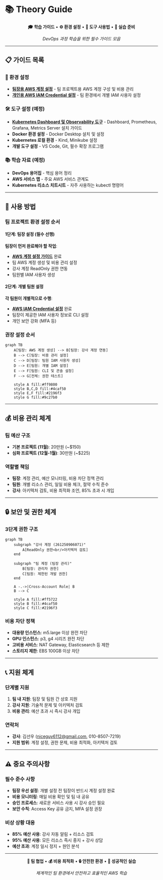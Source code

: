 # 📚 Theory Guide

<div align="center">

**🎓 학습 가이드** • **⚙️ 환경 설정** • **🔧 도구 사용법** • **🚀 실습 준비**

*DevOps 과정 학습을 위한 필수 가이드 모음*

</div>

---

## 📋 가이드 목록

### 🔐 환경 설정
- **[팀장용 AWS 계정 설정](./aws_account_setup_guide.md)** - 팀 프로젝트용 AWS 계정 구성 및 비용 관리
- **[개인용 AWS IAM Credential 설정](./aws-iam-setup.md)** - 팀 환경에서 개별 IAM 사용자 설정

### 🛠️ 도구 설정 (예정)
- **[Kubernetes Dashboard 및 Observability 도구](./kubernetes-observability-tools.md)** - Dashboard, Prometheus, Grafana, Metrics Server 설치 가이드
- **Docker 환경 설정** - Docker Desktop 설치 및 설정
- **Kubernetes 로컬 환경** - Kind, Minikube 설정
- **개발 도구 설정** - VS Code, Git, 필수 확장 프로그램

### 📚 학습 자료 (예정)
- **DevOps 용어집** - 핵심 용어 정리
- **AWS 서비스 맵** - 주요 AWS 서비스 관계도
- **Kubernetes 리소스 치트시트** - 자주 사용하는 kubectl 명령어

---

## 🎯 사용 방법

### 팀 프로젝트 환경 설정 순서

#### 1단계: 팀장 설정 (필수 선행)
**팀장이 먼저 완료해야 할 작업**:
- **[AWS 계정 설정 가이드](./aws_account_setup_guide.md)** 완료
- 팀 AWS 계정 생성 및 비용 관리 설정
- 강사 계정 ReadOnly 권한 연동
- 팀원별 IAM 사용자 생성

#### 2단계: 개별 팀원 설정
**각 팀원이 개별적으로 수행**:
- **[AWS IAM Credential 설정](./aws-iam-setup.md)** 완료
- 팀장이 제공한 IAM 사용자 정보로 CLI 설정
- 개인 보안 강화 (MFA 등)

### 권장 설정 순서
```mermaid
graph TB
    A[팀장: AWS 계정 생성] --> B[팀장: 강사 계정 연동]
    B --> C[팀장: 비용 관리 설정]
    C --> D[팀장: 팀원 IAM 사용자 생성]
    D --> E[팀원: 개별 IAM 설정]
    E --> F[팀원: CLI 및 콘솔 설정]
    F --> G[전체: 권한 테스트]
    
    style A fill:#ff9800
    style B,C,D fill:#4caf50
    style E,F fill:#2196f3
    style G fill:#9c27b0
```

---

## 💰 비용 관리 체계

### 팀 예산 구조
- **기본 프로젝트 (11월)**: 20만원 (~$150)
- **심화 프로젝트 (12월-1월)**: 30만원 (~$225)

### 역할별 책임
- **팀장**: 계정 관리, 예산 모니터링, 비용 차단 정책 관리
- **팀원**: 개별 리소스 관리, 일일 비용 체크, 절약 수칙 준수
- **강사**: 아키텍처 검토, 비용 최적화 조언, 85% 초과 시 개입

---

## 🔒 보안 및 권한 체계

### 3단계 권한 구조
```mermaid
graph TB
    subgraph "강사 계정 (261250906071)"
        A[ReadOnly 권한<br/>아키텍처 검토]
    end
    
    subgraph "팀 계정 (팀장 관리)"
        B[팀장: 관리자 권한]
        C[팀원: 제한된 개발 권한]
    end
    
    A -.->|Cross-Account Role| B
    B --> C
    
    style A fill:#ff5722
    style B fill:#4caf50
    style C fill:#2196f3
```

### 비용 차단 정책
- **대용량 인스턴스**: m5.large 이상 완전 차단
- **GPU 인스턴스**: p3, g4 시리즈 완전 차단
- **고비용 서비스**: NAT Gateway, Elasticsearch 등 제한
- **스토리지 제한**: EBS 100GB 이상 차단

---

## 📞 지원 체계

### 단계별 지원
1. **팀 내 지원**: 팀장 및 팀원 간 상호 지원
2. **강사 지원**: 기술적 문제 및 아키텍처 검토
3. **비용 관리**: 예산 초과 시 즉시 강사 개입

### 연락처
- **강사**: 김선우 (niceguy6112@gmail.com, 010-8507-7219)
- **지원 범위**: 계정 설정, 권한 문제, 비용 최적화, 아키텍처 검토

---

## ⚠️ 중요 주의사항

### 필수 준수 사항
- **팀장 우선 설정**: 개별 설정 전 팀장이 반드시 계정 설정 완료
- **비용 모니터링**: 매일 비용 확인 및 팀 내 공유
- **승인 프로세스**: 새로운 서비스 사용 시 강사 승인 필요
- **보안 수칙**: Access Key 공유 금지, MFA 설정 권장

### 비상 상황 대응
- **85% 예산 사용**: 강사 자동 알림 + 리소스 검토
- **95% 예산 사용**: 모든 리소스 즉시 중지 + 강사 상담
- **예산 초과**: 계정 일시 정지 + 원인 분석

---

<div align="center">

**🤝 팀 협업** • **💰 비용 최적화** • **🔒 안전한 환경** • **🚀 성공적인 실습**

*체계적인 팀 환경에서 안전하고 효율적인 AWS 학습*

</div>
